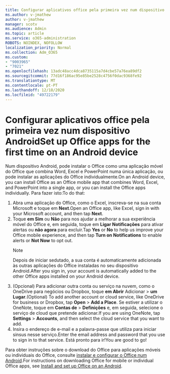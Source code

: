 ```yaml
---
title: Configurar aplicativos office pela primeira vez num dispositivo Android
ms.author: v-jmathew
author: v-jmathew
manager: scotv
ms.audience: Admin
ms.topic: article
ms.service: o365-administration
ROBOTS: NOINDEX, NOFOLLOW
localization_priority: Normal
ms.collection: Adm_O365
ms.custom:
- "9003965"
- "7021"
ms.openlocfilehash: 13adc48acc4dca8735115a7d4cbe57a76ea89df2
ms.sourcegitcommit: 77d16f186ac95e85be2528c4756f0dac9368fe92
ms.translationtype: MT
ms.contentlocale: pt-PT
ms.lasthandoff: 12/18/2020
ms.locfileid: "49722179"
---
```

# <a name="set-up-office-apps-for-the-first-time-on-an-android-device"></a><span data-ttu-id="b62e3-102">Configurar aplicativos office pela primeira vez num dispositivo Android</span><span class="sxs-lookup"><span data-stu-id="b62e3-102">Set up Office apps for the first time on an Android device</span></span>

<span data-ttu-id="b62e3-103">Num dispositivo Android, pode instalar o Office como uma aplicação móvel do Office que combina Word, Excel e PowerPoint numa única aplicação, ou pode instalar as aplicações do Office individualmente.</span><span class="sxs-lookup"><span data-stu-id="b62e3-103">On an Android device, you can install Office as an Office mobile app that combines Word, Excel, and PowerPoint into a single app, or you can install the Office apps individually.</span></span> <span data-ttu-id="b62e3-104">Para fazer isto:</span><span class="sxs-lookup"><span data-stu-id="b62e3-104">To do that:</span></span>

1. <span data-ttu-id="b62e3-105">Abra uma aplicação do Office, como o Excel, inscreva-se na sua conta Microsoft e toque em **Next**.</span><span class="sxs-lookup"><span data-stu-id="b62e3-105">Open an Office app, like Excel, sign in with your Microsoft account, and then tap **Next**.</span></span>
2. <span data-ttu-id="b62e3-106">Toque **em Sim** ou **Não** para nos ajudar a melhorar a sua experiência móvel do Office e, em seguida, toque em **Ligar Notificações** para ativar alertas ou **não agora** para excluir.</span><span class="sxs-lookup"><span data-stu-id="b62e3-106">Tap **Yes** or **No** to help us improve your Office mobile experience, and then tap **Turn on Notifications** to enable alerts or **Not Now** to opt out.</span></span>
    > [!NOTE]
    > <span data-ttu-id="b62e3-107">Depois de iniciar sedutado, a sua conta é automaticamente adicionada às outras aplicações do Office instaladas no seu dispositivo Android.</span><span class="sxs-lookup"><span data-stu-id="b62e3-107">After you sign in, your account is automatically added to the other Office apps installed on your Android device.</span></span>
3. <span data-ttu-id="b62e3-108">(Opcional) Para adicionar outra conta ou serviço na nuvem, como o OneDrive para negócios ou Dropbox, toque **em Abrir** Adicionar  >  **um Lugar**.</span><span class="sxs-lookup"><span data-stu-id="b62e3-108">(Optional) To add another account or cloud service, like OneDrive for business or Dropbox, tap **Open** > **Add a Place**.</span></span> <span data-ttu-id="b62e3-109">Se estiver a utilizar o OneNote, toque em **Contas de**  >  **Definições** e, em seguida, selecione o serviço de cloud que pretende adicionar.</span><span class="sxs-lookup"><span data-stu-id="b62e3-109">If you are using OneNote, tap **Settings** > **Accounts**, and then select the cloud service that you want to add.</span></span>
4. <span data-ttu-id="b62e3-110">Insira o endereço de e-mail e a palavra-passe que utiliza para iniciar sinsus nesse serviço.</span><span class="sxs-lookup"><span data-stu-id="b62e3-110">Enter the email address and password that you use to sign in to that service.</span></span> <span data-ttu-id="b62e3-111">Está pronto para ir!</span><span class="sxs-lookup"><span data-stu-id="b62e3-111">You are good to go!</span></span>

<span data-ttu-id="b62e3-112">Para obter instruções sobre o download do Office para aplicações móveis ou individuais do Office, consulte [instalar e configurar o Office num Android](https://go.microsoft.com/fwlink/?linkid=2135287).</span><span class="sxs-lookup"><span data-stu-id="b62e3-112">For instructions on downloading Office for mobile or individual Office apps, see [Install and set up Office on an Android](https://go.microsoft.com/fwlink/?linkid=2135287).</span></span>

